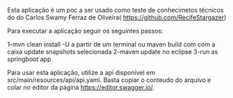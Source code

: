 Esta aplicação é um poc a ser usado como teste de conhecimetos técnicos do do Carlos Swamy Ferraz de Oliveira( 
https://github.com/RecifeStargazer)

Para executar a aplicação seguir os seguintes passos:

1-mvn clean install -U a partir de um terminal ou maven build com com a caixa update snapshots selecionada
2-maven update no eclipse
3-run as springboot app

Para usar esta aplicação, utilize a api disponivel em src/main/resources/api/api.yaml. Basta copiar o conteudo do arquivo e colar no 
editor da página https://editor.swagger.io/.


 


